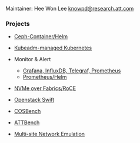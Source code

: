 Maintainer: Hee Won Lee <knowpd@research.att.com>  

### Projects

* [Ceph-Container/Helm](./sds/ceph-docker/examples/helm)

* [Kubeadm-managed Kubernetes](./install-kubeadm)

* Monitor & Alert
   - [Grafana, InfluxDB, Telegraf, Prometheus](./monitor-alert)
   - [Prometheus/Helm](./sds/prometheus)

* [NVMe over Fabrics/RoCE](./nvmf)

* [Openstack Swift](./swift)

* [COSBench](./benchmark/cosbench)

* [ATTBench](./benchmark/attbench)

* [Multi-site Network Emulation](./multisite-netemu)
